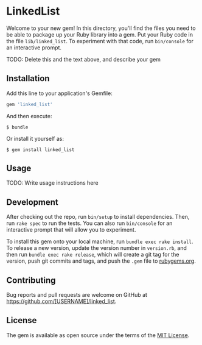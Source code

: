 # LinkedList

Welcome to your new gem! In this directory, you'll find the files you need to be able to package up your Ruby library into a gem. Put your Ruby code in the file `lib/linked_list`. To experiment with that code, run `bin/console` for an interactive prompt.

TODO: Delete this and the text above, and describe your gem

## Installation

Add this line to your application's Gemfile:

```ruby
gem 'linked_list'
```

And then execute:

    $ bundle

Or install it yourself as:

    $ gem install linked_list

## Usage

TODO: Write usage instructions here

## Development

After checking out the repo, run `bin/setup` to install dependencies. Then, run `rake spec` to run the tests. You can also run `bin/console` for an interactive prompt that will allow you to experiment.

To install this gem onto your local machine, run `bundle exec rake install`. To release a new version, update the version number in `version.rb`, and then run `bundle exec rake release`, which will create a git tag for the version, push git commits and tags, and push the `.gem` file to [rubygems.org](https://rubygems.org).

## Contributing

Bug reports and pull requests are welcome on GitHub at https://github.com/[USERNAME]/linked_list.

## License

The gem is available as open source under the terms of the [MIT License](https://opensource.org/licenses/MIT).

